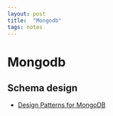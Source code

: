```yaml
---
layout: post
title:  "Mongodb"
tags: notes
---
```


# Mongodb

## Schema design

- [Design Patterns for MongoDB](https://towardsdatascience.com/design-patterns-for-mongodb-894767315905)
